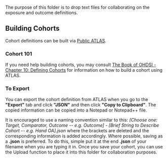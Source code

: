 The purpose of this folder is to drop text files for collaborating on the exposure and outcome definitions. 

## Building Cohorts
Cohort definitions can be built via [Public ATLAS](http://atlas-demo.ohdsi.org/). 

### Cohort 101
If you need help building cohorts, you may consult [The Book of OHDSI - Chapter 10: Defining Cohorts](https://ohdsi.github.io/TheBookOfOhdsi/Cohorts.html) for information on how to build a cohort using ATLAS.

### To Export
You can export the cohort definition from ATLAS when you go to the **"Export"** tab and click **"JSON"** and then click **"Copy to Clipboard"**. The copied information can be copied into a Notepad or Notepad++ file. 

It is encouraged to use a naming convention similar to this: *[Choose one: Target, Comparator, Outcome -- e.g. Outcome] - [Brief String to Describe Cohort -- e.g. Hand OA].json* where the brackets are deleted and the corresponding information is added accordingly. Where possible, saving as a **.json** is preferred. To do this, simple put it at the end **.json** of your filename when you are typing it in. Once you save your cohort, you can use the Upload function to place it into this folder for collaboration purposes. 
